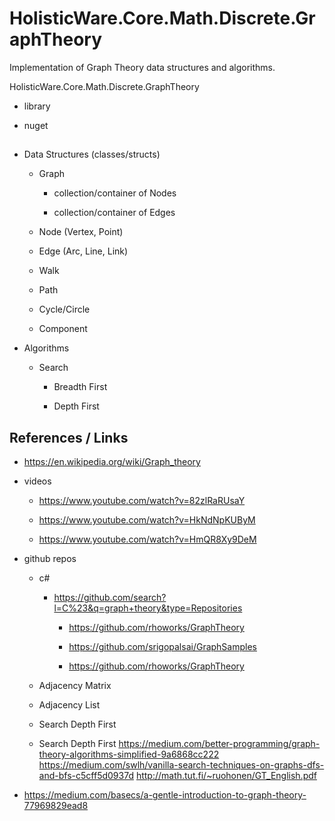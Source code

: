 # HolisticWare.Core.Math.Discrete.GraphTheory

Implementation of Graph Theory data structures and algorithms.

HolisticWare.Core.Math.Discrete.GraphTheory

*   library

*   nuget

## 

*   Data Structures (classes/structs)

    *   Graph

        *   collection/container of Nodes

        *   collection/container of Edges

    *   Node (Vertex, Point)

    *   Edge (Arc, Line, Link)

    *   Walk

    *   Path

    *   Cycle/Circle

    *   Component

*   Algorithms

    *   Search

        *   Breadth First

        *   Depth First

    

## References / Links

*   https://en.wikipedia.org/wiki/Graph_theory

*   videos

    *   https://www.youtube.com/watch?v=82zlRaRUsaY
    
    *   https://www.youtube.com/watch?v=HkNdNpKUByM
    
    *   https://www.youtube.com/watch?v=HmQR8Xy9DeM
    
*   github repos 

    *   c#

        *   https://github.com/search?l=C%23&q=graph+theory&type=Repositories

            *   https://github.com/rhoworks/GraphTheory

            *   https://github.com/srigopalsai/GraphSamples

            *   https://github.com/rhoworks/GraphTheory
        
    *   Adjacency Matrix

    *   Adjacency List

    *   Search Depth First

    *   Search Depth First
https://medium.com/better-programming/graph-theory-algorithms-simplified-9a6868cc222
https://medium.com/swlh/vanilla-search-techniques-on-graphs-dfs-and-bfs-c5cff5d0937d
http://math.tut.fi/~ruohonen/GT_English.pdf


*   https://medium.com/basecs/a-gentle-introduction-to-graph-theory-77969829ead8
